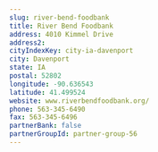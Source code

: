 ```yaml
---
slug: river-bend-foodbank
title: River Bend Foodbank
address: 4010 Kimmel Drive
address2: 
cityIndexKey: city-ia-davenport
city: Davenport
state: IA
postal: 52802
longitude: -90.636543
latitude: 41.499524
website: www.riverbendfoodbank.org/
phone: 563-345-6490
fax: 563-345-6496
partnerBank: false
partnerGroupId: partner-group-56
---
```

